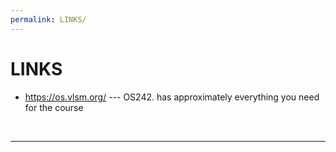 ```yaml
---
permalink: LINKS/
---
```


# LINKS

* <https://os.vlsm.org/> --- OS242. has approximately everything you need for the course
<br>
<hr>
